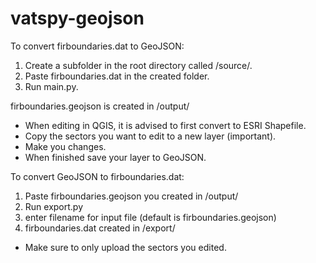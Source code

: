 # vatspy-geojson
To convert firboundaries.dat to GeoJSON:
1. Create a subfolder in the root directory called /source/.
2. Paste firboundaries.dat in the created folder.
3. Run main.py.

firboundaries.geojson is created in /output/


- When editing in QGIS, it is advised to first convert to ESRI Shapefile.
- Copy the sectors you want to edit to a new layer (important).
- Make you changes.
- When finished save your layer to GeoJSON.

To convert GeoJSON to firboundaries.dat:
1. Paste firboundaries.geojson you created in /output/
2. Run export.py
3. enter filename for input file (default is firboundaries.geojson)
3. firboundaries.dat created in /export/

- Make sure to only upload the sectors you edited.